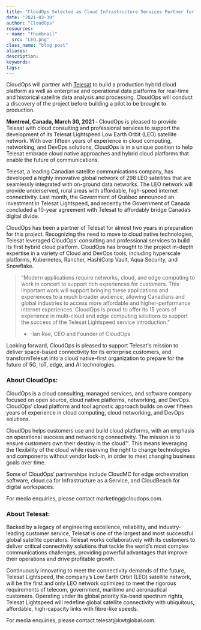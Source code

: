 ```yaml
---
title: "CloudOps Selected as Cloud Infrastructure Services Partner for the Development of Telesat Lightspeed LEO Network"
date: "2021-03-30"
author: "CloudOps"
resources:
- name: "thumbnail"
  src: "LEO.png"
class_name: "blog post"
aliases:
description:
keywords:
tags:
---
```


<p>CloudOps will partner with <a href="https://www.telesat.com/press/press-releases/telesat-selects-cloudops-to-develop-cloud-infrastructure-for-telesat-lightspeed-leo-network/">Telesat</a> to build a production hybrid cloud platform as well as enterprise and operational data platforms for real-time and historical satellite data analysis and processing. CloudOps will conduct a discovery of the project before building a pilot to be brought to production.</p>

<p><b>Montreal, Canada, March 30, 2021 - </b>CloudOps is pleased to provide Telesat with cloud consulting and professional services to support the development of its Telesat Lightspeed Low Earth Orbit (LEO) satellite network. With over fifteen years of experience in cloud computing, networking, and DevOps solutions, CloudOps is in a unique position to help Telesat embrace cloud native approaches and hybrid cloud platforms that enable the future of communications.</p>

<p>Telesat, a leading Canadian satellite communications company, has developed a highly innovative global network of 298 LEO satellites that are seamlessly integrated with on-ground data networks. The LEO network will provide underserved, rural areas with affordable, high-speed internet connectivity.  Last month, the Government of Québec announced an investment in Telesat Lightspeed, and recently the Government of Canada concluded a 10-year agreement with Telesat to affordably bridge Canada’s digital divide.</p>

<p>CloudOps has been a partner of Telesat for almost two years in preparation for this project. Recognizing the need to move to cloud native technologies, Telesat leveraged CloudOps’ consulting and professional services to build its first hybrid cloud platform. CloudOps has brought to the project in-depth expertise in a variety of Cloud and DevOps tools, including hyperscale platforms, Kubernetes, Rancher, HashiCorp Vault, Aqua Security, and Snowflake.</p>

<blockquote>
<p>“Modern applications require networks, cloud, and edge computing to work in concert to support rich experiences for customers. This important work will support bringing these applications and experiences to a much broader audience, allowing Canadians and global industries to access more affordable and higher-performance internet experiences. CloudOps is proud to offer its 15 years of experience in multi-cloud and edge computing solutions to support the success of the Telesat Lightspeed service introduction.”

- -Ian Rae, CEO and Founder of CloudOps</p>
</blockquote>

<p>Looking forward, CloudOps is pleased to support Telesat's mission to deliver space-based connectivity for its enterprise customers, and transformTelesat into a cloud native-first organization to prepare for the future of 5G, IoT, edge, and AI technologies.</p>

<h3>About CloudOps:</h3>

<p>CloudOps is a cloud consulting, managed services, and software company focused on open source, cloud native platforms, networking, and DevOps. CloudOps’ cloud platform and tool agnostic approach builds on over fifteen years of experience in cloud computing, cloud networking, and DevOps solutions.</p>

<p>CloudOps helps customers use and build cloud platforms, with an emphasis on operational success and networking connectivity. The mission is to ensure customers own their destiny in the cloud™. This means leveraging the flexibility of the cloud while reserving the right to change technologies and components without vendor lock-in, in order to meet changing business goals over time.</p>

<p>Some of CloudOps’ partnerships include CloudMC for edge orchestration software, cloud.ca for Infrastructure as a Service, and CloudBeach for digital workspaces.</p>

<p>For media enquiries, please contact marketing@cloudops.com.</p>

<h3>About Telesat:</h3>

<p>Backed by a legacy of engineering excellence, reliability, and industry-leading customer service, Telesat is one of the largest and most successful global satellite operators. Telesat works collaboratively with its customers to deliver critical connectivity solutions that tackle the world’s most complex communications challenges, providing powerful advantages that improve their operations and drive profitable growth.</p>

<p>Continuously innovating to meet the connectivity demands of the future, Telesat Lightspeed, the company’s Low Earth Orbit (LEO) satellite network, will be the first and only LEO network optimized to meet the rigorous requirements of telecom, government, maritime and aeronautical customers. Operating under its global priority Ka-band spectrum rights, Telesat Lightspeed will redefine global satellite connectivity with ubiquitous, affordable, high-capacity links with fibre-like speeds.</p>

<p>For media enquiries, please contact telesat@kwtglobal.com.</p>